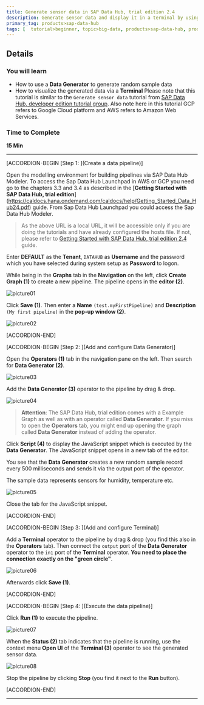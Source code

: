 ```yaml
---
title: Generate sensor data in SAP Data Hub, trial edition 2.4
description: Generate sensor data and display it in a terminal by using SAP Data Hub, trial edition 2.4.
primary_tag: products>sap-data-hub
tags: [  tutorial>beginner, topic>big-data, products>sap-data-hub, products>sap-vora ]
---
```


## Details
### You will learn  
- How to use a **Data Generator** to generate random sample data
- How to visualize the generated data via a **Terminal**
Please note that this tutorial is similar to the `Generate sensor data` tutorial from [SAP Data Hub, developer edition tutorial group](https://developers.sap.com/group.datahub-pipelines.html).
Also note here in this tutorial GCP refers to Google Cloud platform and AWS refers to Amazon Web Services.

### Time to Complete
**15 Min**

---

[ACCORDION-BEGIN [Step 1: ](Create a data pipeline)]

Open the modelling environment for building pipelines via SAP Data Hub Modeler. To access the Sap Data Hub Launchpad in AWS or GCP you need go to the chapters 3.3 and 3.4 as described in the [**Getting Started with SAP Data Hub, trial edition**] (https://caldocs.hana.ondemand.com/caldocs/help/Getting_Started_Data_Hub24.pdf) guide. From Sap Data Hub Launchpad you could access the Sap Data Hub Modeler.


>As the above URL is a local URL, it will be accessible only if you are doing the tutorials and have already configured the hosts file. If not, please refer to [Getting Started with SAP Data Hub, trial edition 2.4](https://caldocs.hana.ondemand.com/caldocs/help/Getting_Started_Data_Hub24.pdf) guide.

Enter **DEFAULT** as the **Tenant**, `DATAHUB` as **Username** and the password which you have selected during system setup as **Password** to logon.

While being in the **Graphs** tab in the **Navigation** on the left, click **Create Graph (1)** to create a new pipeline. The pipeline opens in the **editor (2)**.

![picture01](datahub-trial-v2-pipelines-part01-1.png)

Click **Save (1)**. Then enter a **Name** `(test.myFirstPipeline)` and **Description** `(My first pipeline)` in the **pop-up window (2)**.

![picture02](datahub-trial-v2-pipelines-part01-2.png)

[ACCORDION-END]

[ACCORDION-BEGIN [Step 2: ](Add and configure Data Generator)]

Open the **Operators (1)** tab in the navigation pane on the left. Then search for **Data Generator (2)**.

![picture03](datahub-trial-v2-pipelines-part01-3.png)

Add the **Data Generator (3)** operator to the pipeline by drag & drop.

![picture04](datahub-trial-v2-pipelines-part01-4.png)

>**Attention**: The SAP Data Hub, trial edition comes with a Example Graph as well as with an operator called **Data Generator**. If you miss to open the **Operators** tab, you might end up opening the graph called **Data Generator** instead of adding the operator.

Click **Script (4)** to display the JavaScript snippet which is executed by the **Data Generator**. The JavaScript snippet opens in a new tab of the editor.

You see that the **Data Generator** creates a new random sample record every 500 milliseconds and sends it via the output port of the operator.

The sample data represents sensors for humidity, temperature etc.

![picture05](datahub-trial-v2-pipelines-part01-5.png)

Close the tab for the JavaScript snippet.


[ACCORDION-END]


[ACCORDION-BEGIN [Step 3: ](Add and configure Terminal)]

Add a **Terminal** operator to the pipeline by drag & drop (you find this also in the **Operators** tab). Then connect the `output` port of the **Data Generator** operator to the `in1` port of the **Terminal** operator. **You need to place the connection exactly on the "green circle"**.

![picture06](datahub-trial-v2-pipelines-part01-6.png)

Afterwards click **Save (1)**.


[ACCORDION-END]

[ACCORDION-BEGIN [Step 4: ](Execute the data pipeline)]

Click **Run (1)** to execute the pipeline.

![picture07](datahub-trial-v2-pipelines-part01-7.png)

When the **Status (2)** tab indicates that the pipeline is running, use the context menu **Open UI** of the **Terminal (3)** operator to see the generated sensor data.

![picture08](datahub-trial-v2-pipelines-part01-8.png)

Stop the pipeline by clicking **Stop** (you find it next to the **Run** button).


[ACCORDION-END]

---
